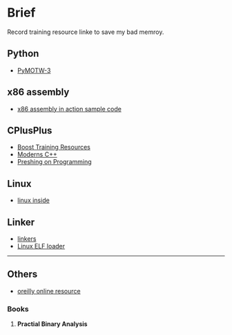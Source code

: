 # Brief

Record training resource linke to save my bad memroy.

## Python
*  [PyMOTW-3](https://pymotw.com/3/index.html)

## x86 assembly

* [x86 assembly in action sample code](https://www.cnblogs.com/leec/p/8081720.html)

## CPlusPlus

* [Boost Training Resources](https://theboostcpplibraries.com/)
* [Moderns C++](https://www.modernescpp.com/index.php)
* [Preshing on Programming](https://preshing.com/archives/)

## Linux

* [linux inside](https://0xax.gitbooks.io/linux-insides/Booting/linux-bootstrap-1.html)

## Linker

* [linkers](http://lurklurk.org/linkers/linkers.html#sharedlibs)
* [Linux ELF loader](https://lwn.net/Articles/631631/)
---

## Others

* [oreilly online resource](https://learning.oreilly.com/)

### Books

1. **Practial Binary Analysis**
